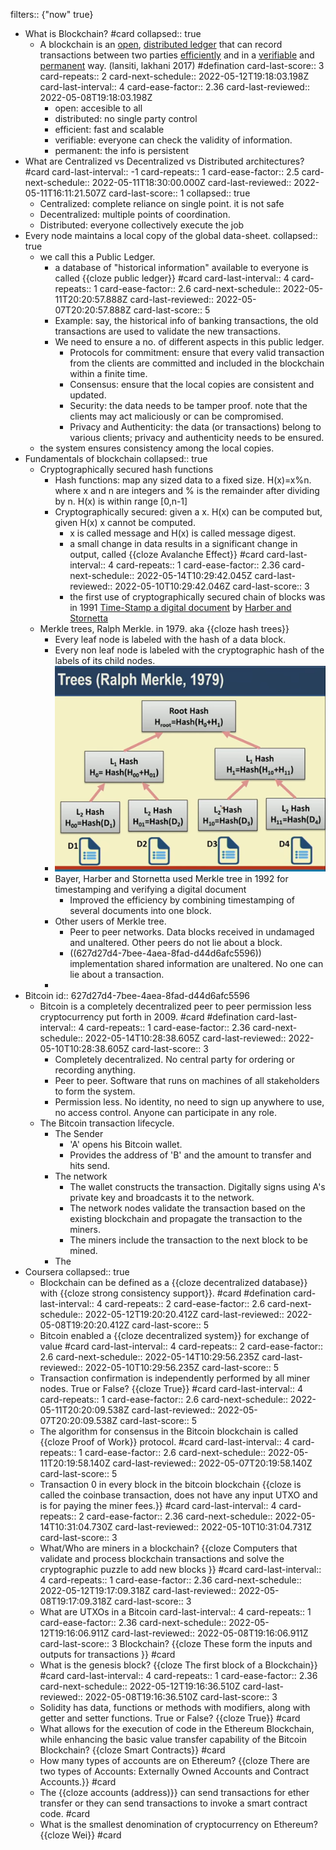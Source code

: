 filters:: {"now" true}

- What is  Blockchain? #card
  collapsed:: true
	- A blockchain is an <ins>open</ins>, <ins>distributed ledger</ins>  that can record transactions between two parties <ins>efficiently</ins>  and in a <ins>verifiable</ins> and <ins>permanent</ins> way. (lansiti, lakhani 2017) #defination
	  card-last-score:: 3
	  card-repeats:: 2
	  card-next-schedule:: 2022-05-12T19:18:03.198Z
	  card-last-interval:: 4
	  card-ease-factor:: 2.36
	  card-last-reviewed:: 2022-05-08T19:18:03.198Z
		- open: accesible to all
		- distributed: no single party control
		- efficient: fast and scalable
		- verifiable: everyone can check the validity of information.
		- permanent: the info is persistent
- What are Centralized vs Decentralized vs Distributed architectures? #card
  card-last-interval:: -1
  card-repeats:: 1
  card-ease-factor:: 2.5
  card-next-schedule:: 2022-05-11T18:30:00.000Z
  card-last-reviewed:: 2022-05-11T16:11:21.507Z
  card-last-score:: 1
  collapsed:: true
	- Centralized: complete reliance on single point. it is not safe
	- Decentralized: multiple points of coordination.
	- Distributed: everyone collectively execute the job
- Every node maintains a local copy of the global data-sheet.
  collapsed:: true
	- we call this a Public Ledger.
		- a database of "historical information" available to everyone is called {{cloze public ledger}} #card
		  card-last-interval:: 4
		  card-repeats:: 1
		  card-ease-factor:: 2.6
		  card-next-schedule:: 2022-05-11T20:20:57.888Z
		  card-last-reviewed:: 2022-05-07T20:20:57.888Z
		  card-last-score:: 5
		- Example: say, the historical info of banking transactions, the old transactions are used to validate the new transactions.
		- We need to ensure a no. of different aspects in this public ledger.
			- Protocols for commitment: ensure that every valid transaction from the clients are committed and included in the blockchain within a finite time.
			- Consensus: ensure that the local copies are consistent and updated.
			- Security: the data needs to be tamper proof. note that the clients may act maliciously or can be compromised.
			- Privacy and Authenticity: the data (or transactions) belong to various clients; privacy and authenticity needs to be ensured.
	- the system ensures consistency among the local copies.
- Fundamentals of blockchain
  collapsed:: true
	- Cryptographically secured hash functions
		- Hash functions: map any sized data to a fixed size. H(x)=x%n. where x and n are integers and % is the remainder after dividing by n. H(x) is within range [0,n-1]
		- Cryptographically secured: given a x. H(x) can be computed but, given H(x) x cannot be computed.
			- x is called message and H(x) is called message digest.
			- a small change in data results in a significant change in output, called {{cloze Avalanche Effect}} #card
			  card-last-interval:: 4
			  card-repeats:: 1
			  card-ease-factor:: 2.36
			  card-next-schedule:: 2022-05-14T10:29:42.045Z
			  card-last-reviewed:: 2022-05-10T10:29:42.046Z
			  card-last-score:: 3
			- the first use of cryptographically secured chain of blocks was in 1991 <ins>Time-Stamp a digital document</ins> by <ins>Harber and Stornetta</ins>
	- Merkle trees, Ralph Merkle. in 1979. aka {{cloze hash trees}}
		- Every leaf node is labeled with the hash of a data block.
		- Every non leaf node is labeled with the cryptographic hash of the labels of its child nodes.
		- ![Screenshot (16).png](../assets/Screenshot_(16)_1652437959505_0.png)
		- Bayer, Harber and Stornetta used Merkle tree in 1992 for timestamping and verifying a digital document
			- Improved the efficiency by combining timestamping of several documents into one block.
		- Other users of Merkle tree.
			- Peer to peer networks. Data blocks received in undamaged and unaltered. Other peers do not lie about a block.
			- ((627d27d4-7bee-4aea-8fad-d44d6afc5596)) implementation shared information are unaltered. No one can lie about a transaction.
		-
- Bitcoin
  id:: 627d27d4-7bee-4aea-8fad-d44d6afc5596
	- Bitcoin is a completely decentralized peer to peer permission less cryptocurrency put forth in 2009. #card #defination
	  card-last-interval:: 4
	  card-repeats:: 1
	  card-ease-factor:: 2.36
	  card-next-schedule:: 2022-05-14T10:28:38.605Z
	  card-last-reviewed:: 2022-05-10T10:28:38.605Z
	  card-last-score:: 3
		- Completely decentralized. No central party for ordering or recording anything.
		- Peer to peer. Software that runs on machines of all stakeholders to form the system.
		- Permission less. No identity, no need to sign up anywhere to use, no access control. Anyone can participate in any role.
	- The Bitcoin transaction lifecycle.
		- The Sender
			- 'A' opens his Bitcoin wallet.
			- Provides the address of 'B' and the amount to transfer and hits send.
		- The network
			- The wallet constructs the transaction. Digitally signs using A's private key and broadcasts it to the network.
			- The network nodes validate the transaction based on the existing blockchain and propagate the transaction to the miners.
			- The miners include the transaction to the next block to be mined.
		- The
- Coursera
  collapsed:: true
	- Blockchain can be defined as a {{cloze decentralized database}}  with {{cloze strong consistency support}}. #card #defination
	  card-last-interval:: 4
	  card-repeats:: 2
	  card-ease-factor:: 2.6
	  card-next-schedule:: 2022-05-12T19:20:20.412Z
	  card-last-reviewed:: 2022-05-08T19:20:20.412Z
	  card-last-score:: 5
	- Bitcoin enabled a {{cloze decentralized system}} for exchange of value #card
	  card-last-interval:: 4
	  card-repeats:: 2
	  card-ease-factor:: 2.6
	  card-next-schedule:: 2022-05-14T10:29:56.235Z
	  card-last-reviewed:: 2022-05-10T10:29:56.235Z
	  card-last-score:: 5
	- Transaction confirmation is independently performed by all miner nodes. True or False? {{cloze True}} #card
	  card-last-interval:: 4
	  card-repeats:: 1
	  card-ease-factor:: 2.6
	  card-next-schedule:: 2022-05-11T20:20:09.538Z
	  card-last-reviewed:: 2022-05-07T20:20:09.538Z
	  card-last-score:: 5
	- The algorithm for consensus in the Bitcoin blockchain is called {{cloze Proof of Work}} protocol. #card
	  card-last-interval:: 4
	  card-repeats:: 1
	  card-ease-factor:: 2.6
	  card-next-schedule:: 2022-05-11T20:19:58.140Z
	  card-last-reviewed:: 2022-05-07T20:19:58.140Z
	  card-last-score:: 5
	- Transaction 0 in every block in the bitcoin blockchain {{cloze is called the coinbase transaction, does not have any input UTXO and is for paying the miner fees.}} #card
	  card-last-interval:: 4
	  card-repeats:: 2
	  card-ease-factor:: 2.36
	  card-next-schedule:: 2022-05-14T10:31:04.730Z
	  card-last-reviewed:: 2022-05-10T10:31:04.731Z
	  card-last-score:: 3
	- What/Who are miners in a blockchain? {{cloze Computers that validate and process blockchain transactions and solve the cryptographic puzzle to add new blocks }} #card
	  card-last-interval:: 4
	  card-repeats:: 1
	  card-ease-factor:: 2.36
	  card-next-schedule:: 2022-05-12T19:17:09.318Z
	  card-last-reviewed:: 2022-05-08T19:17:09.318Z
	  card-last-score:: 3
	- What are UTXOs in a Bitcoin 
	  card-last-interval:: 4
	  card-repeats:: 1
	  card-ease-factor:: 2.36
	  card-next-schedule:: 2022-05-12T19:16:06.911Z
	  card-last-reviewed:: 2022-05-08T19:16:06.911Z
	  card-last-score:: 3
	  Blockchain? {{cloze These form the inputs and outputs for transactions  }} #card
	- What is the genesis block? {{cloze The first block of a Blockchain}} #card
	  card-last-interval:: 4
	  card-repeats:: 1
	  card-ease-factor:: 2.36
	  card-next-schedule:: 2022-05-12T19:16:36.510Z
	  card-last-reviewed:: 2022-05-08T19:16:36.510Z
	  card-last-score:: 3
	- Solidity has data, functions or methods with modifiers, along with getter and setter functions. True or False? {{cloze True}} #card
	- What allows for the execution of code in the Ethereum Blockchain, while enhancing the basic value transfer capability of the Bitcoin Blockchain? {{cloze Smart Contracts}} #card
	- How many types of accounts are on Ethereum? {{cloze There are two types of Accounts: Externally Owned Accounts and Contract Accounts.}} #card
	- The {{cloze accounts (address)}} can send transactions for ether transfer or they can send transactions to invoke a smart contract code. #card
	- What is the smallest denomination of cryptocurrency on Ethereum? {{cloze Wei}} #card